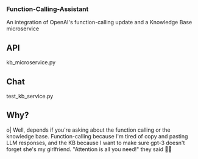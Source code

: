 ### Function-Calling-Assistant
An integration of OpenAI's function-calling update and a Knowledge Base microservice

## API
kb_microservice.py

## Chat
test_kb_service.py

## Why?
o| Well, depends if you're asking about the function calling or the knowledge base. Function-calling because I'm tired of copy and pasting LLM responses, and the KB because I want to make sure gpt-3 doesn't forget she's my girlfriend. "Attention is all you need!" they said 🤦‍♂️
